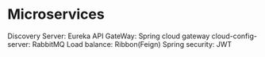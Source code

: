 # Microservices
Discovery Server: Eureka
API GateWay: Spring cloud gateway
cloud-config-server: RabbitMQ
Load balance: Ribbon(Feign)
Spring security: JWT
